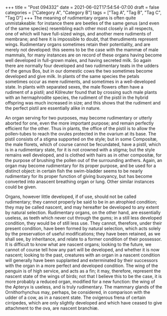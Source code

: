 +++
title = "Post 094332"
date = 2021-06-02T17:54:54-07:00
draft = false
categories = ["Category A", "Category B"]
tags = ["Tag A", "Tag B", "Tag C", "Tag D"]
+++
The meaning of rudimentary organs is often quite unmistakeable: for instance there are beetles of the same genus (and even of the same species) resembling each other most closely in all respects, one of which will have full-sized wings, and another mere rudiments of membrane; and here it is impossible to doubt, that therudiments represent wings. Rudimentary organs sometimes retain their potentiality, and are merely not developed: this seems to be the case with the mammæ of male mammals, for many instances are on record of these organs having become well developed in full-grown males, and having secreted milk. So again there are normally four developed and two rudimentary teats in the udders of the genus Bos, but in our domestic cows the two sometimes become developed and give milk. In plants of the same species the petals sometimes occur as mere rudiments, and sometimes in a well-developed state. In plants with separated sexes, the male flowers often have a rudiment of a pistil; and Kölreuter found that by crossing such male plants with an hermaphrodite species, the rudiment of the pistil in the hybrid offspring was much increased in size; and this shows that the rudiment and the perfect pistil are essentially alike in nature.

An organ serving for two purposes, may become rudimentary or utterly aborted for one, even the more important purpose; and remain perfectly efficient for the other. Thus in plants, the office of the pistil is to allow the pollen-tubes to reach the ovules protected in the ovarium at its base. The pistil consists of a stigma supported on the style; but in some Compositæ, the male florets, which of course cannot be fecundated, have a pistil, which is in a rudimentary state, for it is not crowned with a stigma; but the style remains well developed, and is clothed with hairs as in other compositæ, for the purpose of brushing the pollen out of the surrounding anthers. Again, an organ may become rudimentary for its proper purpose, and be used for a distinct object: in certain fish the swim-bladder seems to be nearly rudimentary for its proper function of giving buoyancy, but has become converted into anascent breathing organ or lung. Other similar instances could be given.

Organs, however little developed, if of use, should not be called rudimentary; they cannot properly be said to be in an atrophied condition; they may be called nascent, and may hereafter be developed to any extent by natural selection. Rudimentary organs, on the other hand, are essentially useless, as teeth which never cut through the gums; in a still less developed condition, they would be of still less use. They cannot, therefore, under their present condition, have been formed by natural selection, which acts solely by the preservation of useful modifications; they have been retained, as we shall see, by inheritance, and relate to a former condition of their possessor. It is difficult to know what are nascent organs; looking to the future, we cannot of course tell how any part will be developed, and whether it is now nascent; looking to the past, creatures with an organ in a nascent condition will generally have been supplanted and exterminated by their successors with the organ in a more perfect and developed condition. The wing of the penguin is of high service, and acts as a fin; it may, therefore, represent the nascent state of the wings of birds; not that I believe this to be the case, it is more probably a reduced organ, modified for a new function: the wing of the Apteryx is useless, and is truly rudimentary. The mammary glands of the Ornithorhynchus may, perhaps, be considered, in comparison with the udder of a cow, as in a nascent state. The ovigerous frena of certain cirripedes, which are only slightly developed and which have ceased to give attachment to the ova, are nascent branchiæ.
